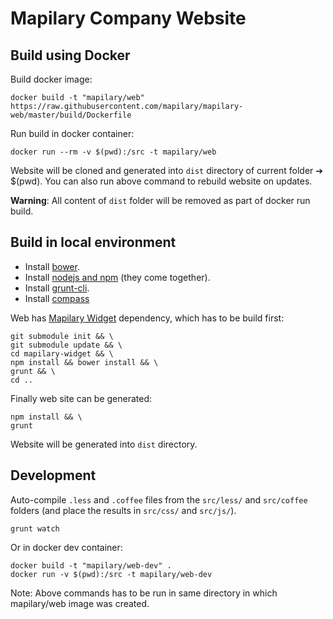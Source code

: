 Mapilary Company Website
========================================

## Build using Docker

Build docker image:

    docker build -t "mapilary/web" https://raw.githubusercontent.com/mapilary/mapilary-web/master/build/Dockerfile

Run build in docker container:

    docker run --rm -v $(pwd):/src -t mapilary/web

Website will be cloned and generated into `dist` directory of current folder ➔ $(pwd).
You can also run above command to rebuild website on updates.

**Warning**: All content of `dist` folder will be removed as part of docker run build.

## Build in local environment

* Install [bower](http://bower.io/#installing-bower).
* Install [nodejs and npm](http://nodejs.org/download/) (they come together).
* Install [grunt-cli](http://gruntjs.com/getting-started).
* Install [compass](http://compass-style.org/install/)

Web has [Mapilary Widget](https://github.com/mapilary/mapilary-widget) dependency, which has to be build first:

    git submodule init && \
    git submodule update && \
    cd mapilary-widget && \
    npm install && bower install && \
    grunt && \
    cd ..

Finally web site can be generated:

    npm install && \
    grunt

Website will be generated into `dist` directory.

## Development

Auto-compile `.less` and `.coffee` files from the `src/less/` and `src/coffee` folders (and place the results in `src/css/` and `src/js/`).

    grunt watch

Or in docker dev container:

    docker build -t "mapilary/web-dev" .
    docker run -v $(pwd):/src -t mapilary/web-dev

Note: Above commands has to be run in same directory in which mapilary/web image was created.